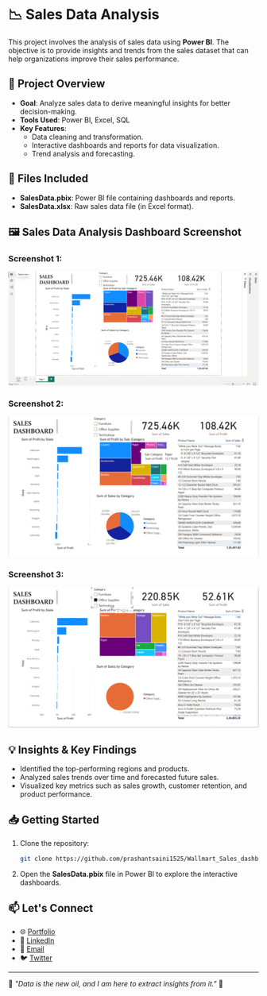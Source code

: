 # 📉 Sales Data Analysis

This project involves the analysis of sales data using **Power BI**. The objective is to provide insights and trends from the sales dataset that can help organizations improve their sales performance.

## 🚀 Project Overview
- **Goal**: Analyze sales data to derive meaningful insights for better decision-making.
- **Tools Used**: Power BI, Excel, SQL
- **Key Features**:
  - Data cleaning and transformation.
  - Interactive dashboards and reports for data visualization.
  - Trend analysis and forecasting.

## 📂 Files Included
- **SalesData.pbix**: Power BI file containing dashboards and reports.
- **SalesData.xlsx**: Raw sales data file (in Excel format).

## 🖼️ Sales Data Analysis Dashboard Screenshot
### Screenshot 1:
![Screenshot 1](https://github.com/prashantsaini1525/Wallmart_Sales_dashboard/blob/main/assets/Screenshot%201.png)

### Screenshot 2:
![Screenshot 2](https://github.com/prashantsaini1525/Wallmart_Sales_dashboard/blob/main/assets/Screenshot%202.png)

### Screenshot 3:
![Screenshot 3](https://github.com/prashantsaini1525/Wallmart_Sales_dashboard/blob/main/assets/Screenshot%203.png)


## 💡 Insights & Key Findings
- Identified the top-performing regions and products.
- Analyzed sales trends over time and forecasted future sales.
- Visualized key metrics such as sales growth, customer retention, and product performance.

## 📥 Getting Started
1. Clone the repository:
    ```bash
    git clone https://github.com/prashantsaini1525/Wallmart_Sales_dashboard.git
    ```
2. Open the **SalesData.pbix** file in Power BI to explore the interactive dashboards.

## 📫 Let's Connect
- 🌐 [Portfolio](https://prashant-pi.vercel.app/)
- 💼 [LinkedIn](https://www.linkedin.com/in/prashantssaini/)
- 📧 [Email](Prashant.saini.3150@gmail.com)
- 🐦 [Twitter](https://x.com/prashant2_saini)

---

🌟 _"Data is the new oil, and I am here to extract insights from it."_ 🌟